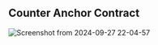 ## Counter Anchor Contract
![Screenshot from 2024-09-27 22-04-57](https://github.com/user-attachments/assets/9243e3a2-f375-40dc-ab10-56538dec631a)
